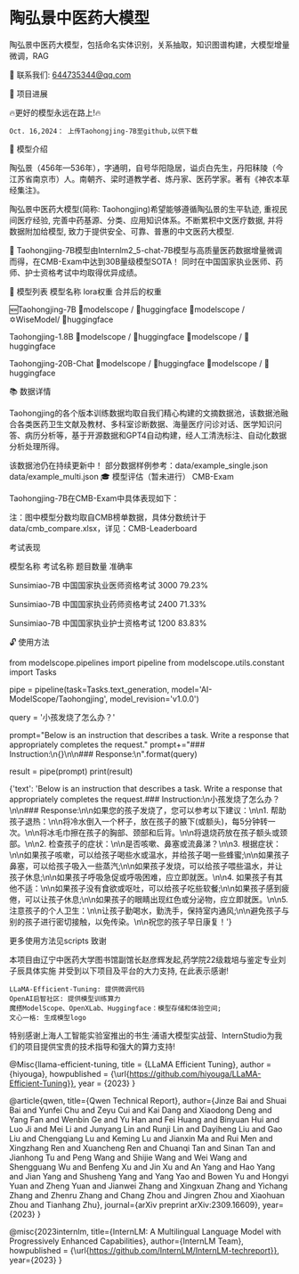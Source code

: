 # 陶弘景中医药大模型
陶弘景中医药大模型，包括命名实体识别，关系抽取，知识图谱构建，大模型增量微调，RAG


👋 联系我们: 644735344@qq.com

🎉 项目进展

🔥更好的模型永远在路上!🔥

    Oct. 16,2024： 上传Taohongjing-7B至github,以供下载

🌈 模型介绍

陶弘景（456年—536年），字通明，自号华阳隐居，谥贞白先生，丹阳秣陵（今江苏省南京市）人。南朝齐、梁时道教学者、炼丹家、医药学家。著有《神农本草经集注》。

陶弘景中医药大模型(简称: Taohongjing)希望能够遵循陶弘景的生平轨迹, 重视民间医疗经验, 完善中药基源、分类、应用知识体系。不断累积中文医疗数据, 并将数据附加给模型, 致力于提供安全、可靠、普惠的中文医药大模型.

🚩 Taohongjing-7B模型由Internlm2_5-chat-7B模型与高质量医药数据增量微调而得，在CMB-Exam中达到30B量级模型SOTA！ 同时在中国国家执业医师、药师、护士资格考试中均取得优异成绩。

📅 模型列表
模型名称 	lora权重 	合并后的权重

🆕Taohongjing-7B 	🤖modelscope / 🤗huggingface 	🤖modelscope /✡️WiseModel/ 🤗huggingface

Taohongjing-1.8B 	🤖modelscope / 🤗huggingface 	🤖modelscope / 🤗huggingface

Taohongjing-20B-Chat 	🤖modelscope / 🤗huggingface 	🤖modelscope / 🤗huggingface


📚 数据详情

Taohongjing的各个版本训练数据均取自我们精心构建的文摘数据池，该数据池融合各类医药卫生文献及教材、多科室诊断数据、海量医疗问诊对话、医学知识问答、病历分析等，基于开源数据和GPT4自动构建，经人工清洗标注、自动化数据分析处理所得。

该数据池仍在持续更新中！ 部分数据样例参考：data/example_single.json data/example_multi.json
🎓 模型评估（暂未进行）
CMB-Exam

Taohongjing-7B在CMB-Exam中具体表现如下：

注：图中模型分数均取自CMB榜单数据，具体分数统计于data/cmb_compare.xlsx，详见：CMB-Leaderboard

考试表现

模型名称 	考试名称 	题目数量 	准确率

Sunsimiao-7B 	中国国家执业医师资格考试 	3000 	79.23%

Sunsimiao-7B 	中国国家执业药师资格考试 	2400 	71.33%

Sunsimiao-7B 	中国国家执业护士资格考试 	1200 	83.83%


🔓 使用方法

from modelscope.pipelines import pipeline
from modelscope.utils.constant import Tasks

pipe = pipeline(task=Tasks.text_generation, model='AI-ModelScope/Taohongjing', model_revision='v1.0.0')

query = '小孩发烧了怎么办？'

prompt="Below is an instruction that describes a task. Write a response that appropriately completes the request."
prompt+="### Instruction:\n{}\n\n### Response:\n".format(query)

result = pipe(prompt)
print(result)

{'text': 'Below is an instruction that describes a task. Write a response that appropriately completes the request.### Instruction:\n小孩发烧了怎么办？\n\n### Response:\n\n如果您的孩子发烧了，您可以参考以下建议：\n\n1. 帮助孩子退热：\n\n将冷水倒入一个杯子，放在孩子的腋下(或额头)，每5分钟转一次。\n\n将冰毛巾擦在孩子的胸部、颈部和后背。\n\n将退烧药放在孩子额头或颈部。\n\n2. 检查孩子的症状：\n\n是否咳嗽、鼻塞或流鼻涕？\n\n3. 根据症状：\n\n如果孩子咳嗽，可以给孩子喝些水或温水，并给孩子喝一些蜂蜜;\n\n如果孩子鼻塞，可以给孩子吸入一些蒸汽;\n\n如果孩子发烧，可以给孩子喂些温水，并让孩子休息;\n\n如果孩子呼吸急促或呼吸困难，应立即就医。\n\n4. 如果孩子有其他不适：\n\n如果孩子没有食欲或呕吐，可以给孩子吃些软餐;\n\n如果孩子感到疲倦，可以让孩子休息;\n\n如果孩子的眼睛出现红色或分泌物，应立即就医。\n\n5. 注意孩子的个人卫生：\n\n让孩子勤喝水，勤洗手，保持室内通风;\n\n避免孩子与别的孩子进行密切接触，以免传染。\n\n祝您的孩子早日康复！'}

更多使用方法见scripts
致谢

本项目由辽宁中医药大学图书馆副馆长赵彦辉发起,药学院22级栽培与鉴定专业刘子辰具体实施 并受到以下项目及平台的大力支持, 在此表示感谢!

    LLaMA-Efficient-Tuning: 提供微调代码
    OpenAI启智社区: 提供模型训练算力
    魔搭ModelScope、OpenXLab、Huggingface：模型存储和体验空间;
    文心一格: 生成模型logo

特别感谢上海人工智能实验室推出的书生·浦语大模型实战营、InternStudio为我们的项目提供宝贵的技术指导和强大的算力支持!

@Misc{llama-efficient-tuning, 
  title = {LLaMA Efficient Tuning}, 
  author = {hiyouga}, 
  howpublished = {\url{https://github.com/hiyouga/LLaMA-Efficient-Tuning}}, 
  year = {2023}
}

@article{qwen,
  title={Qwen Technical Report},
  author={Jinze Bai and Shuai Bai and Yunfei Chu and Zeyu Cui and Kai Dang and Xiaodong Deng and Yang Fan and Wenbin Ge and Yu Han and Fei Huang and Binyuan Hui and Luo Ji and Mei Li and Junyang Lin and Runji Lin and Dayiheng Liu and Gao Liu and Chengqiang Lu and Keming Lu and Jianxin Ma and Rui Men and Xingzhang Ren and Xuancheng Ren and Chuanqi Tan and Sinan Tan and Jianhong Tu and Peng Wang and Shijie Wang and Wei Wang and Shengguang Wu and Benfeng Xu and Jin Xu and An Yang and Hao Yang and Jian Yang and Shusheng Yang and Yang Yao and Bowen Yu and Hongyi Yuan and Zheng Yuan and Jianwei Zhang and Xingxuan Zhang and Yichang Zhang and Zhenru Zhang and Chang Zhou and Jingren Zhou and Xiaohuan Zhou and Tianhang Zhu},
  journal={arXiv preprint arXiv:2309.16609},
  year={2023}
}

@misc{2023internlm,
    title={InternLM: A Multilingual Language Model with Progressively Enhanced Capabilities},
    author={InternLM Team},
    howpublished = {\url{https://github.com/InternLM/InternLM-techreport}},
    year={2023}
}

